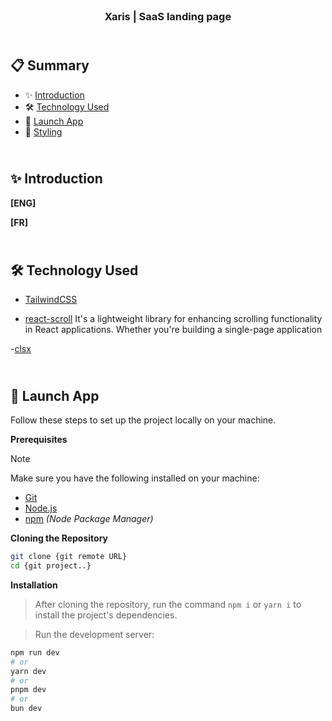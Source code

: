 <div align="center">
  <a href="" target="_blanck"><img src="./public" alt=""></a>
   <div align="center"></div>
  <h3 align="center">Xaris | SaaS landing page</h3>
</div>

## <br /> 📋 <a name="table">Summary</a>

- ✨ [Introduction](#introduction)
- 🛠 [Technology Used](#tech-stack)
- 🚀 [Launch App](#launch-app)
- 🎨 [Styling](#style)

## <br /> <a name="introduction">✨ Introduction</a>

**[ENG]**

**[FR]**

## <br /> <a name="tech-stack">🛠 Technology Used</a>

- [TailwindCSS](https://tailwindcss.com/docs/installation)

- [react-scroll](https://www.npmjs.com/package/react-scroll)
It's a lightweight library for enhancing scrolling functionality in React applications. Whether you're building a single-page application

-[clsx](https://www.npmjs.com/package/clsx)

## <br /> <a name="launch-app">🚀 Launch App</a>

Follow these steps to set up the project locally on your machine.

**Prerequisites**

>[!NOTE]
> Make sure you have the following installed on your machine:

- [Git](https://git-scm.com/)
- [Node.js](https://nodejs.org/en)
- [npm](https://www.npmjs.com/) *(Node Package Manager)*

**Cloning the Repository**

```bash
git clone {git remote URL}
cd {git project..}
```

**Installation**

> After cloning the repository, run the command `npm i` or `yarn i` to install the project's dependencies.

> Run the development server:

```bash
npm run dev
# or
yarn dev
# or
pnpm dev
# or
bun dev
```